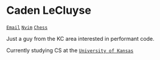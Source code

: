 # Caden LeCluyse

[`Email`](mailto:lecluyse20@gmail.com 'Send an email')
[`Nvim`](https://github.com/lecluyse2000/nvim)
[`Chess`](https://www.chess.com/member/cadenlecluyse)


Just a guy from the KC area interested in performant code.

Currently studying CS at the [`University of Kansas`](https://ku.edu/)    
